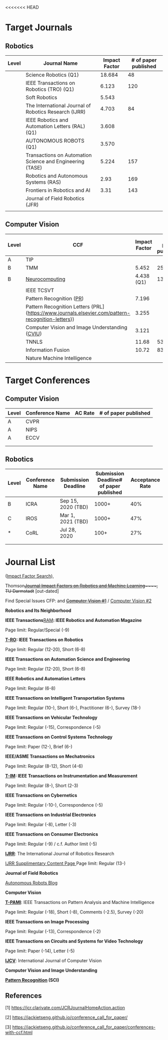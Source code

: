 <<<<<<< HEAD
# Target Journals

## Robotics

| Level | Journal Name                                              | Impact Factor | # of paper published |
| :---- | --------------------------------------------------------- | ------------- | -------------------- |
|       | Science Robotics (Q1)                                     | 18.684        | 48                   |
|       | IEEE Transactions on Robotics (TRO) (Q1)                  | 6.123         | 120                  |
|       | Soft Robotics                                             | 5.543         |                      |
|       | The International Journal of Robotics Research (IJRR)     | 4.703         | 84                   |
|       | IEEE Robotics and Automation Letters (RAL) (Q1)           | 3.608         |                      |
|       | AUTONOMOUS ROBOTS (Q1)                                    | 3.570         |                      |
|       | Transactions on Automation Science and Engineering (TASE) | 5.224         | 157                  |
|       | Robotics and Autonomous Systems (RAS)                     | 2.93          | 169                  |
|       | Frontiers in Robotics and AI                              | 3.31          | 143                  |
|       | Journal of Field Robotics (JFR)                           |               |                      |
|       |                                                           |               |                      |

## Computer Vision

| Level | CCF                                                          | Impact Factor | # of paper published |
| :---- | ------------------------------------------------------------ | ------------- | -------------------- |
| A     | TIP                                                          |               |                      |
| B     | TMM                                                          | 5.452         | 258                  |
| B     | [Neurocomputing](journals.elsevier.com/neurocomputing)       | 4.438 (Q1)    | 1323                 |
|       | IEEE TCSVT                                                   |               |                      |
|       | Pattern Recognition ([PR](https://www.journals.elsevier.com/pattern-recognition)) | 7.196         |                      |
|       | Pattern Recognition Letters (PRL](https://www.journals.elsevier.com/pattern-recognition-letters)) | 3.255         |                      |
|       | Computer Vision and Image Understanding ([CVIU](https://www.journals.elsevier.com/pattern-recognition-letters)) | 3.121         |                      |
|       | TNNLS                                                        | 11.68         | 534                  |
|       | Information Fusion                                           | 10.72         | 83                   |
|       | Nature Machine Intelligence                                  |               |                      |

# Target Conferences

## Computer Vision

| Level | Conference Name | AC Rate | # of paper published |
| :---- | --------------- | ------- | -------------------- |
| A     | CVPR            |         |                      |
| A     | NIPS            |         |                      |
| A     | ECCV            |         |                      |
|       |                 |         |                      |
|       |                 |         |                      |

## Robotics

| Level | Conference Name | Submission Deadline | Submission Deadline# of paper published | Acceptance Rate |
| :---- | --------------- | ------------------- | --------------------------------------- | --------------- |
| B     | ICRA            | Sep 15, 2020 (TBD)  | 1000+                                   | 40%             |
| C     | IROS            | Mar 1, 2021 (TBD)   | 1000+                                   | 47%             |
| *     | CoRL            | Jul 28, 2020        | 100+                                    | 27%             |
|       |                 |                     |                                         |                 |
|       |                 |                     |                                         |                 |

### 

# Journal List

 ([Impact Factor Search](https://jcr.clarivate.com/)), 

Thomson~~[Journal Impact Factors on Robotics and Machine Learning](http://www.ias.informatik.tu-darmstadt.de/Miscellaneous/JournalImpactFactors)~~~~, TU Darmstadt~~ [out-dated]

Find Special Issues CFP:  and [~~Computer Vision #1~~](http://www.google.com/search?q="special+issue"+site%3Alists.diku.dk%2Fpipermail%2Fimageworld&tbs=qdr:y) / [Computer Vision #2](http://conferences.visionbib.com/Iris-Conferences.html#special)

**Robotics and Its Neighborhood**

**IEEE Transactions**[RAM](http://www.ieee-ras.org/publications/ram)**: IEEE Robotics and Automation Magazine**

Page limit: Regular/Special (-9)

**[T-RO](http://www.ieee-ras.org/publications/t-ro): IEEE Transactions on Robotics**

Page limit: Regular (12-20), Short (6-8)

**IEEE Transactions on Automation Science and Engineering**

Page limit: Regular (12-20), Short (6-8)

**IEEE Robotics and Automation Letters**

Page limit: Regular (6-8)

**IEEE Transactions on Intelligent Transportation Systems**

Page limit: Regular (10-), Short (6-), Practitioner (6-), Survey (18-)

**IEEE Transactions on Vehicular Technology**

Page limit: Regular (-15), Correspondence (-5)

**IEEE Transactions on Control Systems Technology**

Page limit: Paper (12-), Brief (6-)

**IEEE/ASME Transactions on Mechatronics**

Page limit: Regular (8-12), Short (4-6)

**[T-IM](http://ieee-ims.org/publications/transactions-tim): IEEE Transactions on Instrumentation and Measurement**

Page limit: Regular (8-), Short (2-3)

**IEEE Transactions on Cybernetics**

Page limit: Regular (-10-), Correspondence (-5)

**IEEE Transactions on Industrial Electronics**

Page limit: Regular (-8), Letter (-3)

**IEEE Transactions on Consumer Electronics**

Page limit: Regular (-9) / c.f. Author limit (-5)

**[IJRR](http://ijr.sagepub.com/)**: The International Journal of Robotics Research

[IJRR Supplimentary Content Page ](http://www.ijrr.org/)Page limit: Regular (13-)

**Journal of Field Robotics**

[Autonomous Robots Blog](http://www.autonomousrobotsblog.com/)

**Computer Vision**

**[T-PAMI](https://www.computer.org/csdl/journal/tp)**: IEEE Transactions on Pattern Analysis and Machine Intelligence

Page limit: Regular (-18), Short (-8), Comments (-2.5), Survey (-20)

**IEEE Transactions on Image Processing**

Page limit: Regular (-13), Correspondence (-2)

**IEEE Transactions on Circuits and Systems for Video Technology**

Page limit: Paper (-14), Letter (-5)

**[IJCV](http://www.springer.com/computer/image+processing/journal/11263)**: International Journal of Computer Vision

**Computer Vision and Image Understanding**

**[Pattern Recognition](http://www.journals.elsevier.com/pattern-recognition) (SCI)**



## References

[1] https://jcr.clarivate.com/JCRJournalHomeAction.action

[2] https://jackietseng.github.io/conference_call_for_paper/

[3] https://jackietseng.github.io/conference_call_for_paper/conferences-with-ccf.html